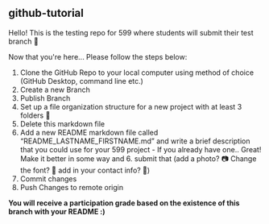 ## github-tutorial
Hello! This is the testing repo for 599 where students will submit their test branch 🚀

Now that you're here...
Please follow the steps below: 

1. Clone the GitHub Repo to your local computer using method of choice (GitHub Desktop, command line etc.) 
2. Create a new Branch 
3. Publish Branch 
4. Set up a file organization structure for a new project with at least 3 folders 📁
5. Delete this markdown file
6. Add a new README markdown file called “README_LASTNAME_FIRSTNAME.md” and write a brief description that you could use for your 599 project - If you already have one.. Great! Make it better in some way and 6. submit that (add a photo? 📷 Change the font? 📝 add in your contact info? 📧)
7. Commit changes
8. Push Changes to remote origin 

**You will receive a participation grade based on the existence of this branch with your README :)**
